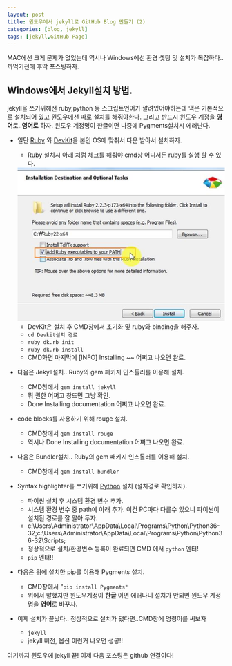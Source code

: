 ```yaml
---
layout: post
title: 윈도우에서 jekyll로 GitHub Blog 만들기 (2)
categories: [blog, jekyll]
tags: [jekyll,GitHub Page]
---
```


MAC에선 크게 문제가 없었는데 역시나 Windows에선 환경 셋팅 및 설치가 복잡하다..
까먹기전에 후딱 포스팅하자.

## Windows에서 Jekyll설치 방법.

jekyll을 쓰기위해선 ruby,python 등 스크립트언어가 깔려있어야하는데 맥은 기본적으로 설치되어 있고 윈도우에선 따로 설치를 해줘야한다.
그리고 반드시 윈도우 계정을 **영어**로..**영어로** 하자.
윈도우 계정명이 한글이면 나중에 Pygments설치시 에러난다.

* 일단 [Ruby](http://rubyinstaller.org/downloads/) 와 [DevKit](http://rubyinstaller.org/downloads/)을 본인 OS에 맞춰서 다운 받아서 설치하자.

  * Ruby 설치시 아래 처럼 체크를 해줘야 cmd창 어디서든 ruby를 실행 할 수 있다.
  
  <div align="center">
  <img src="/public/img/ruby_install.JPG" />
  </div>
 
  * DevKit은 설치 후 CMD창에서 초기화 및 ruby와 binding을 해주자.
  * `cd Devkit설치 경로`
  * `ruby dk.rb init`
  * `ruby dk.rb install`
  * CMD화면 마지막에 [INFO] Installing ~~ 어쩌고 나오면 완료.

* 다음은 Jekyll설치.. Ruby의 gem 패키지 인스톨러를 이용해 설치.
  * CMD창에서 `gem install jekyll`
  * 뭐 권한 어쩌고 창뜨면 그냥 확인.
  * Done Installing documentation 어쩌고 나오면 완료.

* code blocks를 사용하기 위해 rouge 설치.
  * CMD창에서 `gem install rouge`
  * 역시나 Done Installing documentation 어쩌고 나오면 완료.
 
* 다음은 Bundler설치.. Ruby의 gem 패키지 인스톨러를 이용해 설치.
  * CMD창에서 `gem install bundler`  
  
* Syntax highlighter를 쓰기위해 [Python](https://www.python.org/downloads/) 설치 (설치경로 확인하자).
  * 파이썬 설치 후 시스템 환경 변수 추가. 
  * 시스템 환경 변수 중 path에 아래 추가. 이건 PC마다 다를수 있으니 파이썬이 설치된 경로를 잘 알아 두자.
  * c:\Users\Administrator\AppData\Local\Programs\Python\Python36-32;c:\Users\Administrator\AppData\Local\Programs\Python\Python36-32\Scripts;
  * 정상적으로 설치/환경변수 등록이 완료되면 CMD 에서 `python` 엔터!
  * `pip` 엔터!!

* 다음은 위에 설치한 pip를 이용해 Pygments 설치.
  * CMD창에서 "`pip install Pygments"`
  * 위에서 말했지만 윈도우계정이 **한글** 이면 에러나니 설치가 안되면 윈도우 계정명을 **영어**로 바꾸자.
 
* 이제 설치가 끝났다.. 정상적으로 설치가 됐다면..CMD창에 명령어를 써보자
  * `jekyll`
  * jekyll 버전, 옵션 이런거 나오면 성공!!


여기까지 윈도우에 jekyll 끝! 이제 다음 포스팅은 github 연결이다!







